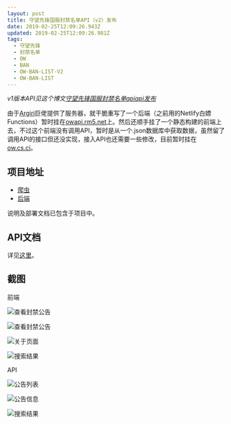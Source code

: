 ```yaml
---
layout: post
title: 守望先锋国服封禁名单API（v2）发布
date: 2019-02-25T12:09:26.943Z
updated: 2019-02-25T12:09:26.981Z
tags:
  - 守望先锋
  - 封禁名单
  - OW
  - BAN
  - OW-BAN-LIST-V2
  - OW-BAN-LIST
---
```

_v1版本API见这个博文[守望先锋国服封禁名单apiapi发布](/2019/02/11/2019-02-11-守望先锋国服封禁名单api发布/)_

由于[Argiri](https://argiri.net)巨佬提供了服务器，就干脆重写了一个后端（之前用的Netlify白嫖Functions）暂时挂在[owapi.rm5.net](https://owapi.rm5.net)上。然后还顺手挂了一个静态构建的前端上去，不过这个前端没有调用API，暂时是从一个.json数据库中获取数据，虽然留了调用API的接口但还没实现，接入API也还需要一些修改，目前暂时挂在[ow.cs.ci](https://ow.cs.ci)。

## 项目地址

* [爬虫
  ](https://github.com/Luluno01/ow-ban-list)
* [后端](https://github.com/Luluno01/ow-ban-list-backend-v2)

说明及部署文档已包含于项目中。

## API文档

详见[这里](https://github.com/Luluno01/ow-ban-list-backend-v2/tree/master/docs)。

## 截图

前端

![查看封禁公告](/img/uploads/ow.cs.ci_0.png "查看封禁公告")

![查看封禁公告](/img/uploads/ow.cs.ci_1.png "查看封禁公告")

![关于页面](/img/uploads/ow.cs.ci_2.png "关于页面")

![搜索结果](/img/uploads/ow.cs.ci_3.png "搜索结果")

API

![公告列表](/img/uploads/owapi.rm5.net_announcements_0.png "公告列表")

![公告信息](/img/uploads/owapi.rm5.net_announcements_1.png "公告信息")

![搜索结果](/img/uploads/owapi.rm5.net_bans_0.png "搜索结果")
